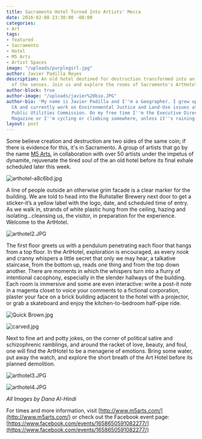 ```yaml
---
title: Sacramento Hotel Turned Into Artists' Mecca
date: 2016-02-08 23:38:00 -08:00
categories:
- Art
tags:
- featured
- Sacramento
- Hotel
- M5 Arts
- Artist Spaces
image: "/uploads/purplegirl.jpg"
author: Javier Padilla Reyes
description: An old hotel destined for destruction transformed into an eclectic gallery
  of the senses. Join us and explore the rooms of Sacramento's ArtHotel.
author-block: true
author-image: "/uploads/javier%20bio.JPG"
author-bio: 'My name is Javier Padilla and I''m a Geographer. I grew up in Stockton,
  CA and currently work on Environmental Justice and Land-Use issues at the San Francisco
  Public Utilities Commission. On my free time I''m the Executive Director of Placeholder
  Magazine or I''m cycling or climbing somewhere, unless it''s raining. '
layout: post
---
```


Some believe creation and destruction are two sides of the same coin; if there is evidence for this, it's in Sacramento. A group of artists that go by the name [M5 Arts](http://www.m5arts.com/), in collaboration with over 50 artists under the impetus of dynamite, rejuvenate the tired soul of the an old hotel before its final exhale scheduled later this week.

![arthotel-a8c6bd.jpg](/uploads/arthotel-a8c6bd.jpg)

A line of people outside an otherwise grim facade is a clear marker for the building. We are told to head into the Ruhstaller Brewery next door to get a sticker-it’s a yellow label with the logo, date, and scheduled time of entry. As we walk in, strands of white plastic hung from the ceiling, hazing and isolating...cleansing us, the visitor, in preparation for the experience. Welcome to the ArtHotel.

![arthotel2.JPG](/uploads/arthotel2.JPG)

The first floor greets us with a pendulum penetrating each floor that hangs from a top floor. In the ArtHotel, exploration is encouraged, as every nook and cranny whispers a little secret that only we may hear, a talkative staircase, from the bottom up, reads one thing and from the top down another. There are moments in which the whispers turn into a flurry of intentional cacophony, especially in the slender hallways of the building. Each room is immersive and some are even interactive: write a post-it note in a magenta closet to voice your comments to a fictional corporation, plaster your face on a brick building adjacent to the hotel with a projector, or grab a skateboard and enjoy the kitchen-to-bedroom half-pipe ride.

![Quick Brown.jpg](/uploads/Quick%20Brown.jpg)

![carved.jpg](/uploads/carved.jpg)

Next to fine art and potty jokes, on the corner of political satire and schizophrenic ramblings, and around the racket of love, beauty, and foul, one will find the ArtHotel to be a menagerie of emotions.  Bring some water, put away the watch, and explore the short breath of the Art Hotel before its planned demolition.

![arthotel3.JPG](/uploads/arthotel3.JPG)

![arthotel4.JPG](/uploads/arthotel4.JPG)

*All Images by Dana Al-Hindi*


For times and more information, visit [http://www.m5arts.com/](http://www.m5arts.com/) or check out the Facebook event page: [https://www.facebook.com/events/1658650591082277/](https://www.facebook.com/events/1658650591082277/)